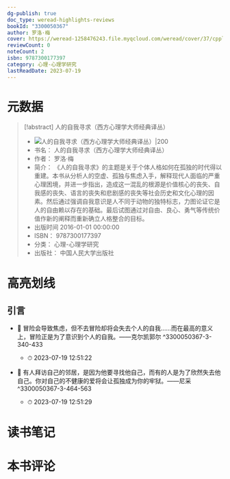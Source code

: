 ```yaml
---
dg-publish: true
doc_type: weread-highlights-reviews
bookId: "3300050367"
author: 罗洛·梅
cover: https://weread-1258476243.file.myqcloud.com/weread/cover/37/cpplatform_4jiyywqt3bolz2bdclj84j/t7_cpplatform_4jiyywqt3bolz2bdclj84j1677468525.jpg
reviewCount: 0
noteCount: 2
isbn: 9787300177397
category: 心理-心理学研究
lastReadDate: 2023-07-19
---
```

# 元数据
> [!abstract] 人的自我寻求（西方心理学大师经典译丛）
> - ![ 人的自我寻求（西方心理学大师经典译丛）|200](https://weread-1258476243.file.myqcloud.com/weread/cover/37/cpplatform_4jiyywqt3bolz2bdclj84j/t7_cpplatform_4jiyywqt3bolz2bdclj84j1677468525.jpg)
> - 书名： 人的自我寻求（西方心理学大师经典译丛）
> - 作者： 罗洛·梅
> - 简介： 《人的自我寻求》的主题是关于个体人格如何在孤独的时代得以重建。本书从分析人的空虚、孤独与焦虑入手，解释现代人面临的严重心理困境，并进一步指出，造成这一混乱的根源是价值核心的丧失、自我感的丧失、语言的丧失和悲剧感的丧失等社会历史和文化心理的因素。然后通过强调自我意识是人不同于动物的独特标志，力图论证它是人的自由赖以存在的基础。最后试图通过对自由、良心、勇气等传统价值作新的阐释而重新确立人格整合的目标。
> - 出版时间 2016-01-01 00:00:00
> - ISBN： 9787300177397
> - 分类： 心理-心理学研究
> - 出版社： 中国人民大学出版社

# 高亮划线

## 引言


- 📌 冒险会导致焦虑，但不去冒险却将会失去个人的自我……而在最高的意义上，冒险正是为了意识到个人的自我。——克尔凯郭尔 ^3300050367-3-340-433
    - ⏱ 2023-07-19 12:51:22 

- 📌 有人拜访自己的邻居，是因为他要寻找他自己，而有的人是为了欣然失去他自己。你对自己的不健康的爱将会让孤独成为你的牢狱。——尼采 ^3300050367-3-464-563
    - ⏱ 2023-07-19 12:51:29 
# 读书笔记

# 本书评论
